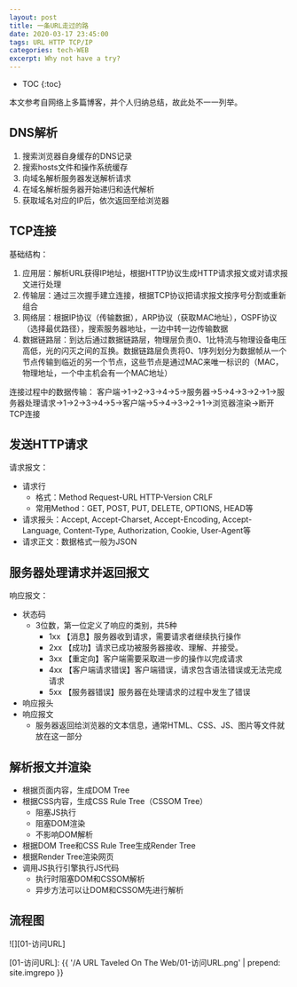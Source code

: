 ```yaml
---
layout: post
title: 一条URL走过的路
date: 2020-03-17 23:45:00
tags: URL HTTP TCP/IP
categories: tech-WEB
excerpt: Why not have a try?
---
```


* TOC
{:toc}

本文参考自网络上多篇博客，并个人归纳总结，故此处不一一列举。

## DNS解析

1. 搜索浏览器自身缓存的DNS记录
2. 搜索hosts文件和操作系统缓存
3. 向域名解析服务器发送解析请求
4. 在域名解析服务器开始递归和迭代解析
5. 获取域名对应的IP后，依次返回至给浏览器

## TCP连接

基础结构：

1. 应用层：解析URL获得IP地址，根据HTTP协议生成HTTP请求报文或对请求报文进行处理
2. 传输层：通过三次握手建立连接，根据TCP协议把请求报文按序号分割或重新组合
3. 网络层：根据IP协议（传输数据），ARP协议（获取MAC地址），OSPF协议（选择最优路径），搜索服务器地址，一边中转一边传输数据
4. 数据链路层：到达后通过数据链路层，物理层负责0、1比特流与物理设备电压高低，光的闪灭之间的互换。数据链路层负责将0、1序列划分为数据帧从一个节点传输到临近的另一个节点，这些节点是通过MAC来唯一标识的（MAC，物理地址，一个中主机会有一个MAC地址）

连接过程中的数据传输：
客户端→1→2→3→4→5→服务器→5→4→3→2→1→服务器处理请求→1→2→3→4→5→客户端→5→4→3→2→1→浏览器渲染→断开TCP连接

## 发送HTTP请求

请求报文：

* 请求行
  * 格式：Method Request-URL HTTP-Version CRLF
  * 常用Method：GET, POST, PUT, DELETE, OPTIONS, HEAD等
* 请求报头：Accept, Accept-Charset, Accept-Encoding, Accept-Language, Content-Type, Authorization, Cookie, User-Agent等
* 请求正文：数据格式一般为JSON

## 服务器处理请求并返回报文

响应报文：

* 状态码
  * 3位数，第一位定义了响应的类别，共5种
    * 1xx 【消息】服务器收到请求，需要请求者继续执行操作
    * 2xx 【成功】请求已成功被服务器接收、理解、并接受。
    * 3xx 【重定向】客户端需要采取进一步的操作以完成请求
    * 4xx 【客户端请求错误】客户端错误，请求包含语法错误或无法完成请求
    * 5xx 【服务器错误】服务器在处理请求的过程中发生了错误
* 响应报头
* 响应报文
  * 服务器返回给浏览器的文本信息，通常HTML、CSS、JS、图片等文件就放在这一部分

## 解析报文并渲染

* 根据页面内容，生成DOM Tree
* 根据CSS内容，生成CSS Rule Tree（CSSOM Tree）
  * 阻塞JS执行
  * 阻塞DOM渲染
  * 不影响DOM解析
* 根据DOM Tree和CSS Rule Tree生成Render Tree
* 根据Render Tree渲染网页
* 调用JS执行引擎执行JS代码
  * 执行时阻塞DOM和CSSOM解析
  * 异步方法可以让DOM和CSSOM先进行解析

## 流程图

![][01-访问URL]

[01-访问URL]: {{ '/A URL Taveled On The Web/01-访问URL.png' | prepend: site.imgrepo }}
